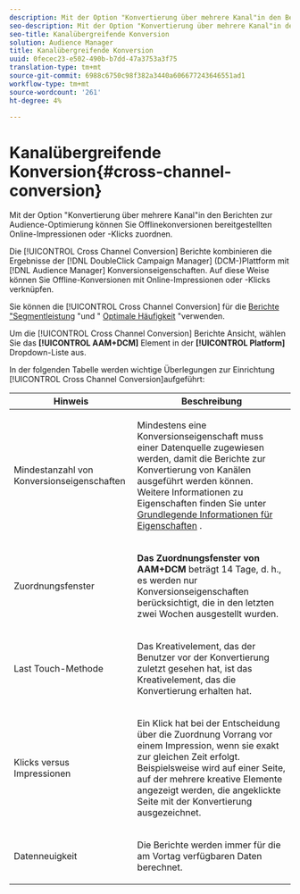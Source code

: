 ```yaml
---
description: Mit der Option "Konvertierung über mehrere Kanal"in den Berichten zur Audience-Optimierung können Sie Offlinekonversionen bereitgestellten Online-Impressionen oder -Klicks zuordnen.
seo-description: Mit der Option "Konvertierung über mehrere Kanal"in den Berichten zur Audience-Optimierung können Sie Offlinekonversionen bereitgestellten Online-Impressionen oder -Klicks zuordnen.
seo-title: Kanalübergreifende Konversion
solution: Audience Manager
title: Kanalübergreifende Konversion
uuid: 0fecec23-e502-490b-b7dd-47a3753a3f75
translation-type: tm+mt
source-git-commit: 6988c6750c98f382a3440a606677243646551ad1
workflow-type: tm+mt
source-wordcount: '261'
ht-degree: 4%

---
```



# Kanalübergreifende Konversion{#cross-channel-conversion}

Mit der Option &quot;Konvertierung über mehrere Kanal&quot;in den Berichten zur Audience-Optimierung können Sie Offlinekonversionen bereitgestellten Online-Impressionen oder -Klicks zuordnen.

Die [!UICONTROL Cross Channel Conversion] Berichte kombinieren die Ergebnisse der [!DNL DoubleClick Campaign Manager] (DCM-)Plattform mit [!DNL Audience Manager] Konversionseigenschaften. Auf diese Weise können Sie Offline-Konversionen mit Online-Impressionen oder -Klicks verknüpfen.

Sie können die [!UICONTROL Cross Channel Conversion] für die [Berichte &quot;Segmentleistung](../../../reporting/audience-optimization-reports/aor-advertisers/segment-performance.md) &quot;und &quot; [Optimale Häufigkeit](../../../reporting/audience-optimization-reports/aor-advertisers/optimal-frequency.md) &quot;verwenden.

Um die [!UICONTROL Cross Channel Conversion] Berichte Ansicht, wählen Sie das **[!UICONTROL AAM+DCM]** Element in der **[!UICONTROL Platform]** Dropdown-Liste aus.

In der folgenden Tabelle werden wichtige Überlegungen zur Einrichtung [!UICONTROL Cross Channel Conversion]aufgeführt:

<table id="table_62590B4AB7624B619EC9AA8FF89722C9"> 
 <thead> 
  <tr> 
   <th class="entry"> Hinweis </th> 
   <th class="entry"> Beschreibung </th> 
  </tr> 
 </thead>
 <tbody> 
  <tr> 
   <td colname="col01"> <p>Mindestanzahl von Konversionseigenschaften </p> </td> 
   <td colname="col1"> <p>Mindestens eine Konversionseigenschaft muss einer Datenquelle zugewiesen werden, damit die <span class="wintitle"> Berichte zur Konvertierung</span> von Kanälen ausgeführt werden können. Weitere Informationen zu Eigenschaften finden Sie unter <a href="../../../features/traits/create-onboarded-rule-based-traits.md"> Grundlegende Informationen für Eigenschaften</a> . </p> </td> 
  </tr>
  <tr> 
   <td> <p>Zuordnungsfenster </p> </td> 
   <td> <p> <b><span class="uicontrol"> Das Zuordnungsfenster von AAM+DCM</span></b> beträgt 14 Tage, d. h., es werden nur Konversionseigenschaften berücksichtigt, die in den letzten zwei Wochen ausgestellt wurden. </p> </td> 
  </tr> 
  <tr> 
   <td> <p>Last Touch-Methode </p> </td> 
   <td> <p>Das Kreativelement, das der Benutzer vor der Konvertierung zuletzt gesehen hat, ist das Kreativelement, das die Konvertierung erhalten hat. </p> </td> 
  </tr> 
  <tr> 
   <td> <p>Klicks versus Impressionen </p> </td> 
   <td> <p>Ein Klick hat bei der Entscheidung über die Zuordnung Vorrang vor einem Impression, wenn sie exakt zur gleichen Zeit erfolgt. Beispielsweise wird auf einer Seite, auf der mehrere kreative Elemente angezeigt werden, die angeklickte Seite mit der Konvertierung ausgezeichnet. </p> </td> 
  </tr> 
  <tr> 
   <td> <p>Datenneuigkeit </p> </td> 
   <td> <p>Die Berichte werden immer für die am Vortag verfügbaren Daten berechnet. </p> </td> 
  </tr> 
 </tbody> 
</table>
